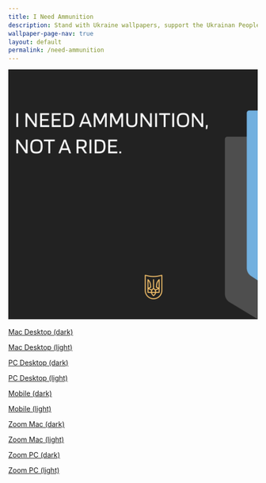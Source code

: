 ```yaml
---
title: I Need Ammunition
description: Stand with Ukraine wallpapers, support the Ukrainan People, support the defenders of Ukraine! 💪🌻🇺🇦 
wallpaper-page-nav: true
layout: default
permalink: /need-ammunition
---
```


<div class="page-thumb"><img src="static/gallery/need-ammunitiion-thumb.PNG"></div>

<a href="/static/need-ammunition/I-Need-Ammunition-Desktop-mac-dark.png">Mac Desktop (dark)</a>

<a href="/static/need-ammunition/I-Need-Ammunition-Desktop-mac-light.png">Mac Desktop (light)</a>

<a href="/static/need-ammunition/I-Need-Ammunition-Desktop-pc-dark.png">PC Desktop (dark)</a>

<a href="/static/need-ammunition/I-Need-Ammunition-Desktop-pc-light.png">PC Desktop (light)</a>

<a href="/static/need-ammunition/I-Need-Ammunition-Mobile-dark.png">Mobile (dark)</a>

<a href="/static/need-ammunition/I-Need-Ammunition-Mobile-light.png">Mobile (light)</a>

<a href="/static/need-ammunition/I-Need-Ammunition-Zoom-mac-dark.png">Zoom Mac (dark)</a>

<a href="/static/need-ammunition/I-Need-Ammunition-Zoom-mac-light.png">Zoom Mac (light)</a>

<a href="/static/need-ammunition/I-Need-Ammunition-Zoom-pc-dark.png">Zoom PC (dark)</a>

<a href="/static/need-ammunition/I-Need-Ammunition-Zoom-pc-light.png">Zoom PC (light)</a>